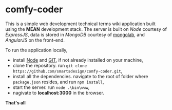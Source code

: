 # comfy-coder

This is a simple web development technical terms wiki application built using the **MEAN** development stack. The server is built on *Node* courtesy of *ExpressJS*, data is stored in *MongoDB* courtesy of [mongolab](https://mongolab.com), and *AngularJS* on the front-end.

To run the application locally, 
* install [Node](https://nodejs.org/download/) and [GIT](https://git-scm.com/downloads), if not already installed on your machine,
* clone the repository. run `git clone https://github.com/smartsdesign/comfy-coder.git`, 
* install all the dependencies. navigate to the root of folder where `package.json` resides, and run `npm install`,
* start the server. run `node .\bin\www`,
* nagivate to **localhost:3000** in the browser.

**That's all**
